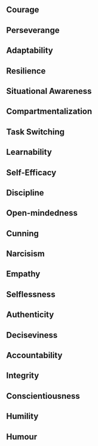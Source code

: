 
## Courage
## 

## Perseverange
## Adaptability
## Resilience

## Situational Awareness
## Compartmentalization
## Task Switching
## Learnability

## Self-Efficacy
## Discipline
## Open-mindedness
## Cunning
## Narcisism

## Empathy
## Selflessness
## Authenticity
## Deciseviness
## Accountability

## Integrity
## Conscientiousness
## Humility
## Humour

